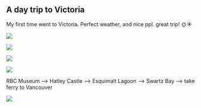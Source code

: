 ## A day trip to Victoria

My first time went to Victoria. Perfect weather, and nice ppl. great trip! 	:sun_with_face::sunny:

<p><img src="https://user-images.githubusercontent.com/79688638/199356656-6a18fdc6-6ce7-4117-af26-fda15c52f258.jpg"> <p>



<p><img src="https://user-images.githubusercontent.com/79688638/199356714-51e98599-fc6f-47df-b03b-a02bc6c0e70f.jpg"> <p>
  
  
<p><img src="https://user-images.githubusercontent.com/79688638/199356774-8d41d26b-0e62-42e9-b55e-1ceb5af58461.jpg"> <p>
  
  
<p><img src="https://user-images.githubusercontent.com/79688638/199356804-4708ffa2-217b-4310-b8f8-0ab7b7f49c70.jpg"> <p>
  
  



  <p>RBC Museum --> Hatley Castle --> Esquimalt Lagoon --> Swartz Bay --> take ferry to Vancouver  <p>
  
  <p><img src="https://user-images.githubusercontent.com/79688638/199356821-cb001796-9279-49e8-9637-27db20068825.jpg"> <p>
